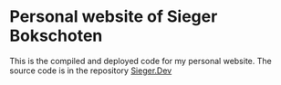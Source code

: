 # Personal website of Sieger Bokschoten
This is the compiled and deployed code for my personal website. The source code is in the repository [Sieger.Dev](https://github.com/sieger1010/Sieger.Dev)